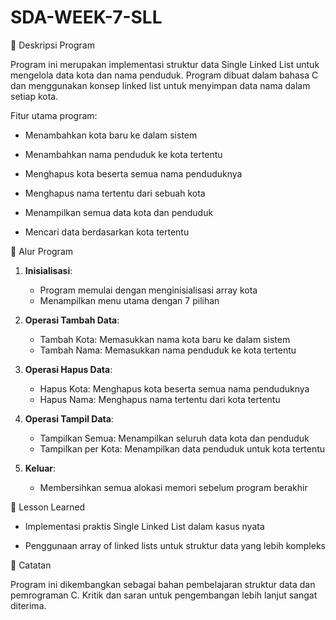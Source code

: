 # SDA-WEEK-7-SLL
📌 Deskripsi Program

Program ini merupakan implementasi struktur data Single Linked List untuk mengelola data kota dan nama penduduk. Program dibuat dalam bahasa C dan menggunakan konsep linked list untuk menyimpan data nama dalam setiap kota.

Fitur utama program:

- Menambahkan kota baru ke dalam sistem

- Menambahkan nama penduduk ke kota tertentu

- Menghapus kota beserta semua nama penduduknya

- Menghapus nama tertentu dari sebuah kota

- Menampilkan semua data kota dan penduduk

- Mencari data berdasarkan kota tertentu

🔄 Alur Program

1. **Inisialisasi**:
   - Program memulai dengan menginisialisasi array kota
   - Menampilkan menu utama dengan 7 pilihan

2. **Operasi Tambah Data**:
   - Tambah Kota: Memasukkan nama kota baru ke dalam sistem
   - Tambah Nama: Memasukkan nama penduduk ke kota tertentu

3. **Operasi Hapus Data**:
   - Hapus Kota: Menghapus kota beserta semua nama penduduknya
   - Hapus Nama: Menghapus nama tertentu dari kota tertentu

4. **Operasi Tampil Data**:
   - Tampilkan Semua: Menampilkan seluruh data kota dan penduduk
   - Tampilkan per Kota: Menampilkan data penduduk untuk kota tertentu

5. **Keluar**:
   - Membersihkan semua alokasi memori sebelum program berakhir

🎯 Lesson Learned
- Implementasi praktis Single Linked List dalam kasus nyata

- Penggunaan array of linked lists untuk struktur data yang lebih kompleks

📝 Catatan

Program ini dikembangkan sebagai bahan pembelajaran struktur data dan pemrograman C. Kritik dan saran untuk pengembangan lebih lanjut sangat diterima.
